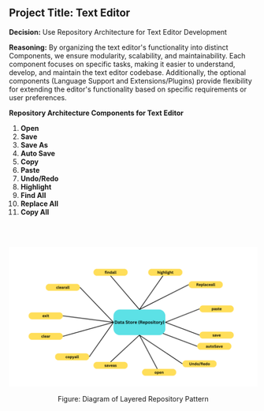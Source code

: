 ## Project Title: Text Editor

  
  

**Decision:** Use Repository Architecture for Text Editor Development

  

**Reasoning:**
By organizing the text editor's functionality into distinct Components, we ensure modularity, scalability, and maintainability. Each component focuses on specific tasks, making it easier to understand, develop, and maintain the text editor codebase. Additionally, the optional components (Language Support and Extensions/Plugins) provide flexibility for extending the editor's functionality based on specific requirements or user preferences.

**Repository Architecture Components for Text Editor**

1.  **Open**
2.  **Save**
3.  **Save As**
4.  **Auto Save**
5.  **Copy**
6.  **Paste**
7.  **Undo/Redo**
8.  **Highlight**
9.  **Find All**
10.  **Replace All**
11.  **Copy All**


<br>
<br>
  
 ![alt text](<sdp project Architecture.png>)

<p style="text-align: center;">Figure: Diagram of Layered Repository Pattern</p>